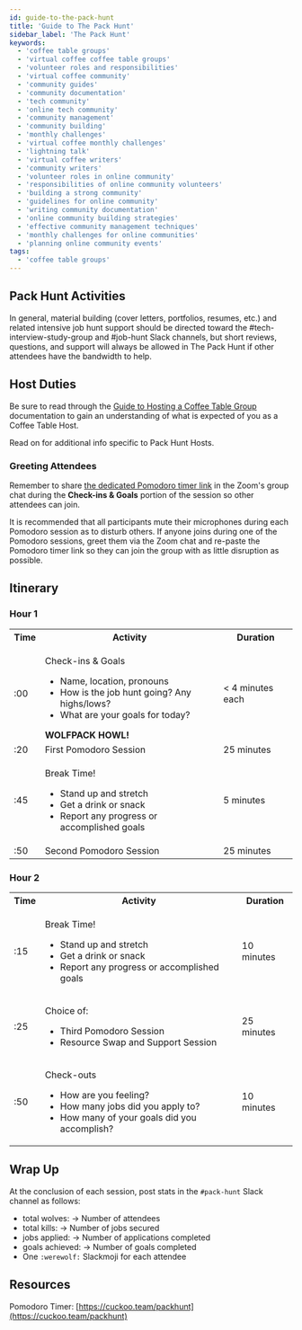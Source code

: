 ```yaml
---
id: guide-to-the-pack-hunt
title: 'Guide to The Pack Hunt'
sidebar_label: 'The Pack Hunt'
keywords:
  - 'coffee table groups'
  - 'virtual coffee coffee table groups'
  - 'volunteer roles and responsibilities'
  - 'virtual coffee community'
  - 'community guides'
  - 'community documentation'
  - 'tech community'
  - 'online tech community'
  - 'community management'
  - 'community building'
  - 'monthly challenges'
  - 'virtual coffee monthly challenges'
  - 'lightning talk'
  - 'virtual coffee writers'
  - 'community writers'
  - 'volunteer roles in online community'
  - 'responsibilities of online community volunteers'
  - 'building a strong community'
  - 'guidelines for online community'
  - 'writing community documentation'
  - 'online community building strategies'
  - 'effective community management techniques'
  - 'monthly challenges for online communities'
  - 'planning online community events'
tags:
  - 'coffee table groups'
---
```


## Pack Hunt Activities

In general, material building (cover letters, portfolios, resumes, etc.) and related intensive job hunt support should be directed toward the #tech-interview-study-group and #job-hunt Slack channels, but short reviews, questions, and support will always be allowed in The Pack Hunt if other attendees have the bandwidth to help.

## Host Duties

Be sure to read through the [Guide to Hosting a Coffee Table Group](guide-to-hosting-a-coffee-table-group.md) documentation to gain an understanding of what is expected of you as a Coffee Table Host.

Read on for additional info specific to Pack Hunt Hosts.

### Greeting Attendees

Remember to share [the dedicated Pomodoro timer link](#resources) in the Zoom's group chat during the **Check-ins & Goals** portion of the session so other attendees can join.

It is recommended that all participants mute their microphones during each Pomodoro session as to disturb others. If anyone joins during one of the Pomodoro sessions, greet them via the Zoom chat and re-paste the Pomodoro timer link so they can join the group with as little disruption as possible.

## Itinerary

### Hour 1

<table>
  <tr>
    <th>Time</th>
    <th>Activity</th>
    <th>Duration</th>
  </tr>
  <tr>
    <td>:00</td>
    <td>
      <p>Check-ins & Goals</p>
      <ul>
        <li>Name, location, pronouns</li>
        <li>How is the job hunt going? Any highs/lows?</li>
        <li>What are your goals for today?</li>
      </ul>
      <b>WOLFPACK HOWL!</b>
    </td>
    <td>< 4 minutes each</td>
  </tr>
  <tr>
    <td>:20</td>
    <td>First Pomodoro Session</td>
    <td>25 minutes</td>
  </tr>
  <tr>
    <td>:45</td>
    <td>
      <p>Break Time!</p>
      <ul>
        <li>Stand up and stretch</li>
        <li>Get a drink or snack</li>
        <li>Report any progress or accomplished goals</li>
      </ul>
    </td>
    <td>5 minutes</td>
  </tr>
  <tr>
    <td>:50</td>
    <td>Second Pomodoro Session</td>
    <td>25 minutes</td>
  </tr>
</table>

### Hour 2

<table>
  <tr>
    <th>Time</th>
    <th>Activity</th>
    <th>Duration</th>
  </tr>
  <tr>
    <td>:15</td>
    <td>
      <p>Break Time!</p>
      <ul>
        <li>Stand up and stretch</li>
        <li>Get a drink or snack</li>
        <li>Report any progress or accomplished goals</li>
      </ul>
    </td>
    <td>10 minutes</td>
  </tr>
  <tr>
    <td>:25</td>
    <td>
      <p>Choice of:</p>
      <ul>
        <li>Third Pomodoro Session</li>
        <li>Resource Swap and Support Session</li>
      </ul>
    </td>
    <td>25 minutes</td>
  </tr>
  <tr>
    <td>:50</td>
    <td>
      <p>Check-outs</p>
      <ul>
        <li>How are you feeling?</li>
        <li>How many jobs did you apply to?</li>
        <li>How many of your goals did you accomplish?</li>
      </ul>
    </td>
    <td>10 minutes</td>
  </tr>
</table>

## Wrap Up

At the conclusion of each session, post stats in the `#pack-hunt` Slack channel as follows:

- total wolves: → Number of attendees
- total kills: → Number of jobs secured
- jobs applied: → Number of applications completed
- goals achieved: → Number of goals completed
- One `:werewolf:` Slackmoji for each attendee

## Resources

Pomodoro Timer: [https://cuckoo.team/packhunt](https://cuckoo.team/packhunt)
